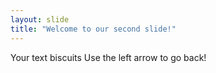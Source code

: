 ```yaml
---
layout: slide
title: "Welcome to our second slide!"
---
```

Your text biscuits
Use the left arrow to go back!
